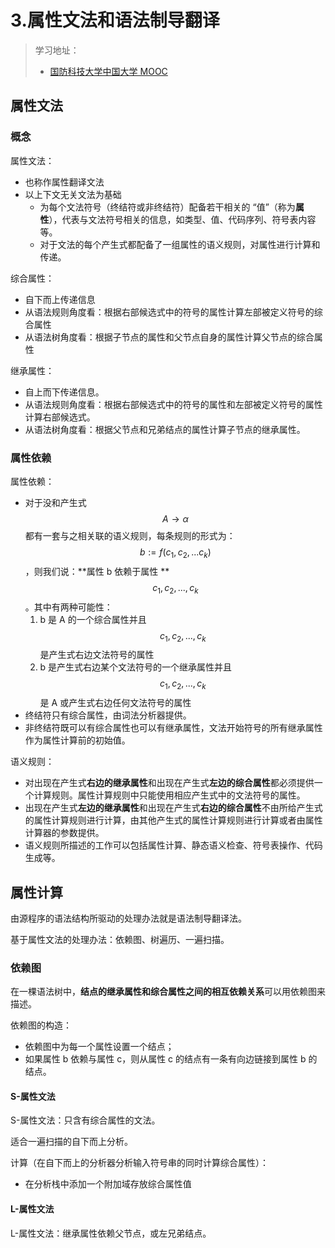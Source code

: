 # 3.属性文法和语法制导翻译

> 学习地址：
>
> * [国防科技大学中国大学 MOOC](https://www.icourse163.org/learn/NUDT-1003101005#/learn/content?type=detail\&id=1005133191\&cid=1006537232\&replay=true)

## 属性文法

### 概念

属性文法：

* 也称作属性翻译文法
* 以上下文无关文法为基础
  * 为每个文法符号（终结符或非终结符）配备若干相关的 “值”（称为**属性**），代表与文法符号相关的信息，如类型、值、代码序列、符号表内容等。
  * 对于文法的每个产生式都配备了一组属性的语义规则，对属性进行计算和传递。

综合属性：

* 自下而上传递信息
* 从语法规则角度看：根据右部候选式中的符号的属性计算左部被定义符号的综合属性
* 从语法树角度看：根据子节点的属性和父节点自身的属性计算父节点的综合属性

继承属性：

* 自上而下传递信息。
* 从语法规则角度看：根据右部候选式中的符号的属性和左部被定义符号的属性计算右部候选式。
* 从语法树角度看：根据父节点和兄弟结点的属性计算子节点的继承属性。

### 属性依赖

属性依赖：

* 对于没和产生式 $$A \rightarrow \alpha$$ 都有一套与之相关联的语义规则，每条规则的形式为：$$b := f(c_1, c_2, ... c_k)$$，则我们说：**属性 b 依赖于属性 **$$c_1, c_2, ..., c_k$$。其中有两种可能性：
  1. b 是 A 的一个综合属性并且 $$c_1, c_2, ..., c_k$$ 是产生式右边文法符号的属性
  2. b 是产生式右边某个文法符号的一个继承属性并且 $$c_1, c_2, ..., c_k$$ 是 A 或产生式右边任何文法符号的属性
* 终结符只有综合属性，由词法分析器提供。
* 非终结符既可以有综合属性也可以有继承属性，文法开始符号的所有继承属性作为属性计算前的初始值。

语义规则：

* 对出现在产生式**右边的继承属性**和出现在产生式**左边的综合属性**都必须提供一个计算规则。属性计算规则中只能使用相应产生式中的文法符号的属性。
* 出现在产生式**左边的继承属性**和出现在产生式**右边的综合属性**不由所给产生式的属性计算规则进行计算，由其他产生式的属性计算规则进行计算或者由属性计算器的参数提供。
* 语义规则所描述的工作可以包括属性计算、静态语义检查、符号表操作、代码生成等。

## 属性计算

由源程序的语法结构所驱动的处理办法就是语法制导翻译法。

基于属性文法的处理办法：依赖图、树遍历、一遍扫描。

### 依赖图

在一棵语法树中，**结点的继承属性和综合属性之间的相互依赖关系**可以用依赖图来描述。

依赖图的构造：

* 依赖图中为每一个属性设置一个结点；
* 如果属性 b 依赖与属性 c，则从属性 c 的结点有一条有向边链接到属性 b 的结点。

#### S-属性文法

S-属性文法：只含有综合属性的文法。

适合一遍扫描的自下而上分析。

计算（在自下而上的分析器分析输入符号串的同时计算综合属性）：

* 在分析栈中添加一个附加域存放综合属性值

#### L-属性文法

L-属性文法：继承属性依赖父节点，或左兄弟结点。

